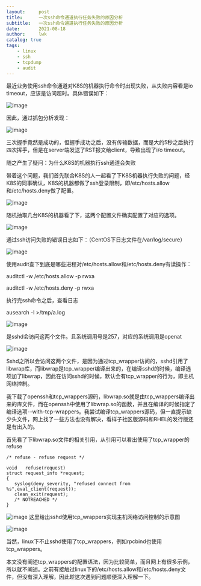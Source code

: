 ```yaml
---
layout:     post
title:      一次ssh命令通道执行任务失败的原因分析
subtitle:   一次ssh命令通道执行任务失败的原因分析
date:       2021-08-18
author:     lwk
catalog: true
tags:
    - linux
    - ssh
    - tcpdump
    - audit
---
```

最近业务使用ssh命令通道对K8S的机器执行命令时出现失败，从失败内容看是io timeout，应该是访问超时。具体错误如下：

![image](https://user-images.githubusercontent.com/36918717/177037365-e3999a50-9031-43b6-a7b1-4c74078f7434.png)

因此，通过抓包分析发现：

![image](https://user-images.githubusercontent.com/36918717/177037371-966ba6fc-c768-49a6-9d7e-6304b4d9676b.png)

三次握手竟然是成功的，但握手成功之后，没有传输数据，而是大约5秒之后执行四次挥手，但是在server端发送了RST报文给client，导致出现了i/o timeout。

随之产生了疑问：为什么K8S的机器执行ssh通道会失败

 

带着这个问题，我们首先联合K8S的人一起看了下K8S机器执行失败的问题，经K8S的同事确认，K8S的机器都做了ssh登录限制，即/etc/hosts.allow和/etc/hosts.deny做了配置。

![image](https://user-images.githubusercontent.com/36918717/177037376-abe40944-5709-4ed7-bdd7-7d597b0d8501.png)

随机抽取几台K8S的机器看了下，这两个配置文件确实配置了对应的选项。

![image](https://user-images.githubusercontent.com/36918717/177037383-58e8df9a-af06-448d-929c-4b312fb8caff.png)


通过ssh访问失败的错误日志如下：（CentOS下日志文件在/var/log/secure）

![image](https://user-images.githubusercontent.com/36918717/177037385-e8ca66cd-2e74-4b50-ac3b-0d286888bd91.png)

使用audit查下到底是哪些进程对/etc/hosts.allow和/etc/hosts.deny有读操作：

auditctl -w /etc/hosts.allow -p rwxa

auditctl -w /etc/hosts.deny -p rwxa

执行完ssh命令之后，查看日志

ausearch -l >/tmp/a.log

![image](https://user-images.githubusercontent.com/36918717/177037412-569970cf-3ca7-4a15-96a4-bf06fd55dbbf.png)

是sshd会访问这两个文件。且系统调用号是257，对应的系统调用是openat


![image](https://user-images.githubusercontent.com/36918717/177037420-c04da978-b0d3-4e89-90a2-eab59bb59ff7.png)

Sshd之所以会访问这两个文件，是因为通过tcp_wrapper访问的，sshd引用了libwrap库，而libwrap是tcp_wrapper编译出来的，在编译sshd的时候，编译选项加了libwrap，因此在访问sshd的时候，默认会有tcp_wrapper的行为，即主机网络控制。

 

我下载了openssh和tcp_wrappers源码，libwrap.so就是由tcp_wrappers编译出来的库文件，而在openssh中使用了libwrap.so的函数，并且在编译的时候指定了编译选项--with-tcp-wrappers。我尝试编译tcp_wrappers源码，但一直提示缺少头文件，网上找了一些方法也没有解决，看样子社区版源码和RHEL的发行版还是有出入的。

首先看了下libwrap.so文件的相关引用，从引用可以看出使用了tcp_wrapper的refuse
```
/* refuse - refuse request */
 
void   refuse(request)
struct request_info *request;
{
   syslog(deny_severity, "refused connect from %s",eval_client(request));
   clean_exit(request);
   /* NOTREACHED */
}
```
![image](https://user-images.githubusercontent.com/36918717/177037434-6316c54c-c720-4d4b-bfba-74009c8f0cae.png)
这里给出sshd使用tcp_wrappers实现主机网络访问控制的示意图

![image](https://user-images.githubusercontent.com/36918717/177037439-1af52f4a-4925-4ad2-a63e-58f40181d58f.png)

当然，linux下不止sshd使用了tcp_wrappers，例如rpcbind也使用tcp_wrappers。



本文没有阐述tcp_wrappers的配置语法，因为比较简单，而且网上有很多示例，所以就不阐述。之前有接触过linux下的/etc/hosts.allow和/etc/hosts.deny文件，但没有深入理解，因此趁这次遇到问题顺便深入理解一下。







